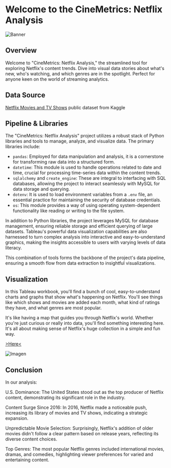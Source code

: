 # Welcome to the CineMetrics: Netflix Analysis

![Banner](https://github.com/imfap1/Project-IV/blob/main/figures/netflix-banner.jpg)

## Overview

Welcome to "CineMetrics: Netflix Analysis," the streamlined tool for exploring Netflix's content trends. Dive into visual data stories about what's new, who's watching, and which genres are in the spotlight. Perfect for anyone keen on the world of streaming analytics.

## Data Source

[Netflix Movies and TV Shows](https://www.kaggle.com/datasets/shivamb/netflix-shows) public dataset from Kaggle


## Pipeline & Libraries

The "CineMetrics: Netflix Analysis" project utilizes a robust stack of Python libraries and tools to manage, analyze, and visualize data. The primary libraries include:

- `pandas`: Employed for data manipulation and analysis, it is a cornerstone for transforming raw data into a structured form.
- `datetime`: This module is used to handle operations related to date and time, crucial for processing time-series data within the content trends.
- `sqlalchemy` and `create_engine`: These are integral to interfacing with SQL databases, allowing the project to interact seamlessly with MySQL for data storage and querying.
- `dotenv`: It is used to load environment variables from a `.env` file, an essential practice for maintaining the security of database credentials.
- `os`: This module provides a way of using operating system-dependent functionality like reading or writing to the file system.

In addition to Python libraries, the project leverages MySQL for database management, ensuring reliable storage and efficient querying of large datasets. Tableau's powerful data visualization capabilities are also harnessed to turn complex analysis into interactive and easy-to-understand graphics, making the insights accessible to users with varying levels of data literacy.

This combination of tools forms the backbone of the project's data pipeline, ensuring a smooth flow from data extraction to insightful visualizations.

## Visualization

In this Tableau workbook, you'll find a bunch of cool, easy-to-understand charts and graphs that show what's happening on Netflix. You'll see things like which shows and movies are added each month, what kind of ratings they have, and what genres are most popular. 

It's like having a map that guides you through Netflix's world. Whether you're just curious or really into data, you'll find something interesting here. It's all about making sense of Netflix's huge collection in a simple and fun way.

[>Here<](https://public.tableau.com/app/profile/felix.antonio.perez.perez/viz/CineMetricsNetflixAnalysis/NetflixStoryPoints)

![Imagen](https://github.com/imfap1/Project-IV/blob/main/figures/Intro.png)



## Conclusion 

In our analysis:

U.S. Dominance: The United States stood out as the top producer of Netflix content, demonstrating its significant role in the industry.

Content Surge Since 2016: In 2016, Netflix made a noticeable push, increasing its library of movies and TV shows, indicating a strategic expansion.

Unpredictable Movie Selection: Surprisingly, Netflix's addition of older movies didn't follow a clear pattern based on release years, reflecting its diverse content choices.

Top Genres: The most popular Netflix genres included international movies, dramas, and comedies, highlighting viewer preferences for varied and entertaining content.
